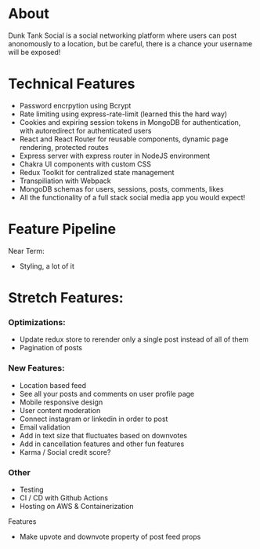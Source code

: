 # About

Dunk Tank Social is a social networking platform where users can post anonomously to a location, but be careful, there is a chance your username will be exposed!

# Technical Features
- Password encrpytion using Bcrypt
- Rate limiting using express-rate-limit (learned this the hard way)
- Cookies and expiring session tokens in MongoDB for authentication, with autoredirect for authenticated users
- React and React Router for reusable components, dynamic page rendering, protected routes
- Express server with express router in NodeJS environment
- Chakra UI components with custom CSS
- Redux Toolkit for centralized state management
- Transpiliation with Webpack
- MongoDB schemas for users, sessions, posts, comments, likes
- All the functionality of a full stack social media app you would expect!

# Feature Pipeline
Near Term:
- Styling, a lot of it

# Stretch Features:
### Optimizations:
- Update redux store to rerender only a single post instead of all of them
- Pagination of posts

### New Features:
- Location based feed
- See all your posts and comments on user profile page
- Mobile responsive design
- User content moderation
- Connect instagram or linkedin in order to post
- Email validation
- Add in text size that fluctuates based on downvotes
- Add in cancellation features and other fun features
- Karma / Social credit score? 

### Other
- Testing
- CI / CD with Github Actions
- Hosting on AWS & Containerization


Features
- Make upvote and downvote property of post feed props

